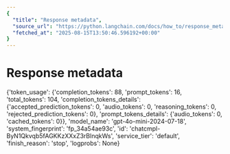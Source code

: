 ```yaml
---
{
  "title": "Response metadata",
  "source_url": "https://python.langchain.com/docs/how_to/response_metadata/",
  "fetched_at": "2025-08-15T13:50:46.596192+00:00"
}
---
```


# Response metadata

{'token_usage': {'completion_tokens': 88,
'prompt_tokens': 16,
'total_tokens': 104,
'completion_tokens_details': {'accepted_prediction_tokens': 0,
'audio_tokens': 0,
'reasoning_tokens': 0,
'rejected_prediction_tokens': 0},
'prompt_tokens_details': {'audio_tokens': 0, 'cached_tokens': 0}},
'model_name': 'gpt-4o-mini-2024-07-18',
'system_fingerprint': 'fp_34a54ae93c',
'id': 'chatcmpl-ByN1Qkvqb5fAGKKzXXxZ3rBlnqkWs',
'service_tier': 'default',
'finish_reason': 'stop',
'logprobs': None}
